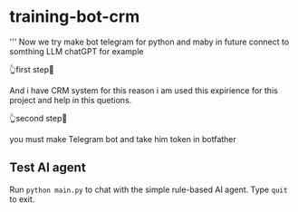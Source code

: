 # training-bot-crm
'''
Now we try make bot telegram for python and maby in future
connect to somthing LLM chatGPT for example 

👆first step🤞

And i have CRM system for this reason i am used this expirience for this project and help
in this quetions.

👆second step🤞

you must make Telegram bot and take him token in botfather 

## Test AI agent
Run `python main.py` to chat with the simple rule-based AI agent. Type `quit` to exit.
